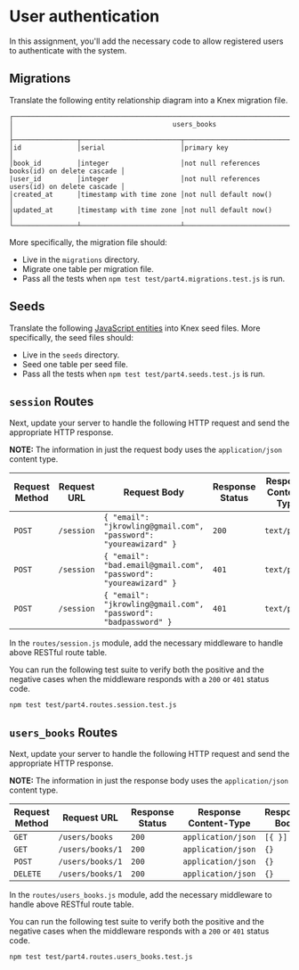 # User authentication

In this assignment, you'll add the necessary code to allow registered users to authenticate with the system.

## Migrations

Translate the following entity relationship diagram into a Knex migration file.

```text
┌───────────────────────────────────────────────────────────────────────────────────────────┐
│                                        users_books                                        │
├────────────────┬─────────────────────────┬────────────────────────────────────────────────┤
│id              │serial                   │primary key                                     │
│book_id         │integer                  │not null references books(id) on delete cascade │
|user_id         │integer                  │not null references users(id) on delete cascade │
│created_at      │timestamp with time zone │not null default now()                          │
│updated_at      │timestamp with time zone │not null default now()                          │
└────────────────┴─────────────────────────┴────────────────────────────────────────────────┘
```

More specifically, the migration file should:

- Live in the `migrations` directory.
- Migrate one table per migration file.
- Pass all the tests when `npm test test/part4.migrations.test.js` is run.

## Seeds

Translate the following [JavaScript entities](https://gist.github.com/ryansobol/0bcc0058af3ce5823263ac005a34b050) into Knex seed files. More specifically, the seed files should:

- Live in the `seeds` directory.
- Seed one table per seed file.
- Pass all the tests when `npm test test/part4.seeds.test.js` is run.

## `session` Routes

Next, update your server to handle the following HTTP request and send the appropriate HTTP response.

**NOTE:** The information in just the request body uses the `application/json` content type.

| Request Method | Request URL        | Request Body                                                     | Response Status | Response Content-Type | Response Body  |
|----------------|--------------------|------------------------------------------------------------------|-----------------|-----------------------|----------------|
| `POST`         | `/session`         | `{ "email": "jkrowling@gmail.com", "password": "youreawizard" }` | `200`           | `text/plain`          | `OK`           |
| `POST`         | `/session`         | `{ "email": "bad.email@gmail.com", "password": "youreawizard" }` | `401`           | `text/plain`          | `Unauthorized` |
| `POST`         | `/session`         | `{ "email": "jkrowling@gmail.com", "password": "badpassword" }`  | `401`           | `text/plain`          | `Unauthorized` |

In the `routes/session.js` module, add the necessary middleware to handle above RESTful route table.

You can run the following test suite to verify both the positive and the negative cases when the middleware responds with a `200` or `401` status code.

```shell
npm test test/part4.routes.session.test.js
```

## `users_books` Routes

Next, update your server to handle the following HTTP request and send the appropriate HTTP response.

**NOTE:** The information in just the response body uses the `application/json` content type.

| Request Method | Request URL        | Response Status | Response Content-Type | Response Body  |
|----------------|--------------------|-----------------|-----------------------|----------------|
| `GET`          | `/users/books`     | `200`           | `application/json`    | `[{ }]`        |
| `GET`          | `/users/books/1`   | `200`           | `application/json`    | `{}`           |
| `POST`         | `/users/books/1`   | `200`           | `application/json`    | `{}`           |
| `DELETE`       | `/users/books/1`   | `200`           | `application/json`    | `{}`           |

In the `routes/users_books.js` module, add the necessary middleware to handle above RESTful route table.

You can run the following test suite to verify both the positive and the negative cases when the middleware responds with a `200` or `401` status code.

```shell
npm test test/part4.routes.users_books.test.js
```
